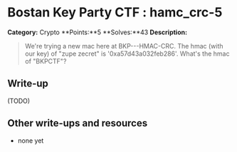 # Bostan Key Party CTF : hamc_crc-5

**Category:** Crypto
**Points:**5 
**Solves:**43 
**Description:**

> We're trying a new mac here at BKP---HMAC-CRC. The hmac (with our key) of "zupe zecret" is '0xa57d43a032feb286'.  What's the hmac of "BKPCTF"?


## Write-up

(TODO)

## Other write-ups and resources

* none yet
